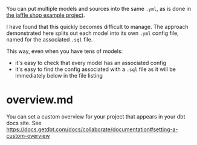 You can put multiple models and sources into the same `.yml`, as is done in [the jaffle shop example project](https://github.com/dbt-labs/jaffle_shop/blob/main/models/schema.yml).

I have found that this quickly becomes difficult to manage.
The approach demonstrated here splits out each model into its own `.yml` config file, named for the associated `.sql` file.


This way, even when you have tens of models:
- it's easy to check that every model has an associated config
- it's easy to find the config associated with a `.sql` file as it will be immediately below in the file listing

# overview.md

You can set a custom overview for your project that appears in your dbt docs site.
See https://docs.getdbt.com/docs/collaborate/documentation#setting-a-custom-overview